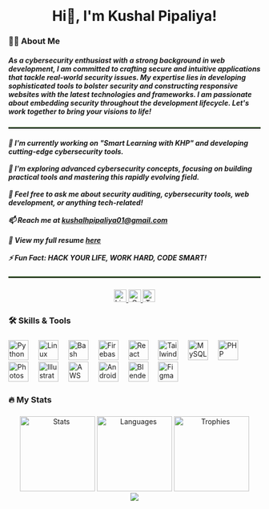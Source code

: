<br clear="both">

<div align="center">
<!--   <img height="300" src="https://res.cloudinary.com/day0qlfda/image/upload/v1736410765/nly77o9pgb2b9o0fzpjj.png" /> -->
</div>

###


<br clear="both">

###

<h1 align="center">Hi👋, I'm Kushal Pipaliya!</h1>

###
<h3 align="left">👩‍💻 About Me</h3>


<h5 align="left">
  As a cybersecurity enthusiast with a strong background in web development, I am committed to crafting secure and intuitive applications that tackle real-world security issues. My expertise lies in developing sophisticated tools to bolster security and constructing responsive websites with the latest technologies and frameworks. I am passionate about embedding security throughout the development lifecycle. Let's work together to bring your visions to life!
</h5>

<hr style="border: 0; border-top: 2px solid #1e4300; margin-top: 20px;">

<h5 align="left">
  🔭 I'm currently working on "Smart Learning with KHP" and developing cutting-edge cybersecurity tools.<br><br>
  🌱 I'm exploring advanced cybersecurity concepts, focusing on building practical tools and mastering this rapidly evolving field.<br><br>
  💬 Feel free to ask me about security auditing, cybersecurity tools, web development, or anything tech-related!<br><br>
  📫 Reach me at <a href="mailto:kushalhpipaliya01@gmail.com">kushalhpipaliya01@gmail.com</a><br><br>
  📄 View my full resume <a href="https://portfoliobykushal.netlify.app/KushalPipaliya_Resume.pdf">here</a><br><br>
  ⚡ Fun Fact: <strong>HACK YOUR LIFE, WORK HARD, CODE SMART!</strong>
</h5>

<hr style="border: 0; border-top: 2px solid #1e4300; margin-top: 20px; !important">

###

<p align="center">
<div align="center">
  <a href="https://www.linkedin.com/in/kushal-pipaliya" target="_blank">
    <img src="https://img.shields.io/static/v1?message=LinkedIn&logo=linkedin&label=&color=0077B5&logoColor=white&labelColor=&style=for-the-badge" height="25" alt="LinkedIn logo" />
  </a>
  <a href="mailto:kushalhpipaliya01@gmail.com" target="_blank">
    <img src="https://img.shields.io/static/v1?message=Gmail&logo=gmail&label=&color=D14836&logoColor=white&labelColor=&style=for-the-badge" height="25" alt="Gmail logo" />
  </a>
  <a href="https://tryhackme.com/r/p/kushal555" target="_blank">
    <img src="https://img.shields.io/static/v1?message=TryHackMe&logo=tryhackme&label=&color=88cc14&logoColor=white&labelColor=&style=for-the-badge" height="25" alt="TryHackMe logo" />
  </a>
</div>
</p>

<h3 align="left">🛠 Skills & Tools</h3>

###

<div align="left">
  <img src="https://cdn.jsdelivr.net/gh/devicons/devicon/icons/python/python-original.svg" height="40" alt="Python logo" />
  <img width="12" />
  <img src="https://cdn.jsdelivr.net/gh/devicons/devicon/icons/linux/linux-original.svg" height="40" alt="Linux logo" />
  <img width="12" />
  <img src="https://cdn.simpleicons.org/gnubash/4EAA25" height="40" alt="Bash logo" />
  <img width="12" />
  <img src="https://cdn.jsdelivr.net/gh/devicons/devicon/icons/firebase/firebase-plain-wordmark.svg" height="40" alt="Firebase logo" />
  <img width="12" />
  <img src="https://cdn.jsdelivr.net/gh/devicons/devicon/icons/react/react-original.svg" height="40" alt="React logo" />
  <img width="12" />
  <img src="https://cdn.simpleicons.org/tailwindcss/06B6D4" height="40" alt="TailwindCSS logo" />
  <img width="12" />
  <img src="https://cdn.simpleicons.org/mysql/4479A1" height="40" alt="MySQL logo" />
  <img width="12" />
  <img src="https://cdn.simpleicons.org/php/777BB4" height="40" alt="PHP logo" />
  <img width="12" />
  <img src="https://skillicons.dev/icons?i=ps" height="40" alt="Photoshop logo" />
  <img width="12" />
  <img src="https://skillicons.dev/icons?i=ai" height="40" alt="Illustrator logo" />
  <img width="12" />
  <img src="https://skillicons.dev/icons?i=aws" height="40" alt="AWS logo" />
  <img width="12" />
  <img src="https://skillicons.dev/icons?i=androidstudio" height="40" alt="Android Studio logo" />
  <img width="12" />
  <img src="https://skillicons.dev/icons?i=blender" height="40" alt="Blender logo" />
  <img width="12" />
  <img src="https://skillicons.dev/icons?i=figma" height="40" alt="Figma logo" />
</div>

###

<h3 align="left">🔥 My Stats</h3>

###

<div align="center">
  <img src="https://github-readme-stats.vercel.app/api?username=Kushal129&hide_title=false&hide_rank=false&show_icons=true&include_all_commits=true&count_private=true&disable_animations=false&theme=dark&locale=en&hide_border=true&order=1" height="150" alt="Stats" />
  <img src="https://github-readme-stats.vercel.app/api/top-langs?username=Kushal129&locale=en&hide_title=false&layout=compact&card_width=320&langs_count=5&theme=dark&hide_border=true&order=2" height="150" alt="Languages" />
  <img src="https://github-profile-trophy.vercel.app?username=Kushal129&theme=dark_dimmed&column=-1&row=1&margin-w=8&margin-h=8&no-bg=true&no-frame=true&order=4" height="150" alt="Trophies" />
<!--   <img src="https://github-readme-activity-graph.vercel.app/graph?username=Kushal129&radius=16&theme=gotham&area=true&order=5&hide_border=true" height="300" alt="Activity" /> -->
</div>

<div align="center">
  <img src="https://profile-counter.glitch.me/Kushal129/count.svg?" />
</div>

###
